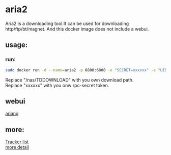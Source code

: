 # aria2
Aria2 is a downloading tool.It can be used for downloading http/ftp/bt/magnet. And this docker image does not include a webui.

## usage:
### run:
```bash
sudo docker run -d --name=aria2 -p 6800:6800 -e "SECRET=xxxxxx" -e "UID=1000" -e "GID=1000" -v /nas/TDDOWNLOAD:/data aria2:latest
```
Replace "/nas/TDDOWNLOAD" with you own download path.<br>
Replace "xxxxxx" with you onw rpc-secret token.<br>

## webui
[ariang](http://ariang.mayswind.net/latest/#!/downloading)<br>

## more:
[Tracker list](https://github.com/ngosang/trackerslist/raw/master/trackers_all.txt)<br>
[more detail](https://github.com/w01230/aria2)<br>
